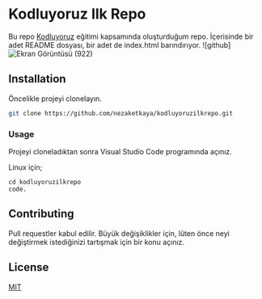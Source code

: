 # Kodluyoruz Ilk Repo
Bu repo [Kodluyoruz](https://www.kodluyoruz.org) eğitimi kapsamında oluşturduğum repo. İçerisinde bir adet README dosyası, bir adet de index.html barındırıyor.
![github]![Ekran Görüntüsü (922)](https://github.com/nezaketkaya/kodluyoruzilkrepo/assets/94640744/fceaff9c-bd0f-4cd1-a6b0-fb59e7f3904b)

## Installation
Öncelikle projeyi clonelayın.
```bash
git clone https://github.com/nezaketkaya/kodluyoruzilkrepo.git
```
### Usage
Projeyi cloneladıktan sonra Visual Studio Code programında açınız.

Linux için;
```Linux
cd kodluyoruzilkrepo
code.
```
## Contributing
Pull requestler kabul edilir. Büyük değişiklikler için, lüten önce neyi değiştirmek istediğinizi tartışmak için bir konu açınız.

## License
[MIT](https://choosealicense.com/licenses/mit/)
